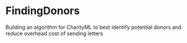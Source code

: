 # FindingDonors
Building an algorithm for CharityML to best identify potential donors and reduce overhead cost of sending letters
